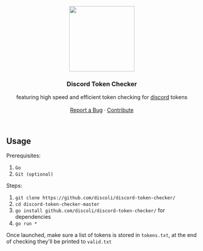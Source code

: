 <p align="center">
  <img src="https://discordapp.com/assets/f8389ca1a741a115313bede9ac02e2c0.svg" alt="" width=172 height=172>

  <h3 align="center">Discord Token Checker</h3>

  <p align="center">
    featuring high speed and efficient token checking for <a href="http://discordapp.com">discord</a> tokens
    <br>
    <br>
    <a href="https://github.com/discoli/discord-token-checker/issues/new">Report a Bug</a>
    ·
    <a href="https://github.com/discoli/discord-token-checker/pulls">Contribute</a>
  </p>
</p>

<br>

## Usage

Prerequisites:
  1. ```Go```
  2. ```Git (optional)```
  
Steps:
  1. ```git clone https://github.com/discoli/discord-token-checker/```
  2. ```cd discord-token-checker-master```
  3. ```go install github.com/discoli/discord-token-checker/``` for dependencies
  4. ```go run *```
  
Once launched, make sure a list of tokens is stored in ```tokens.txt```, at the end of checking they'll be printed to ```valid.txt```

